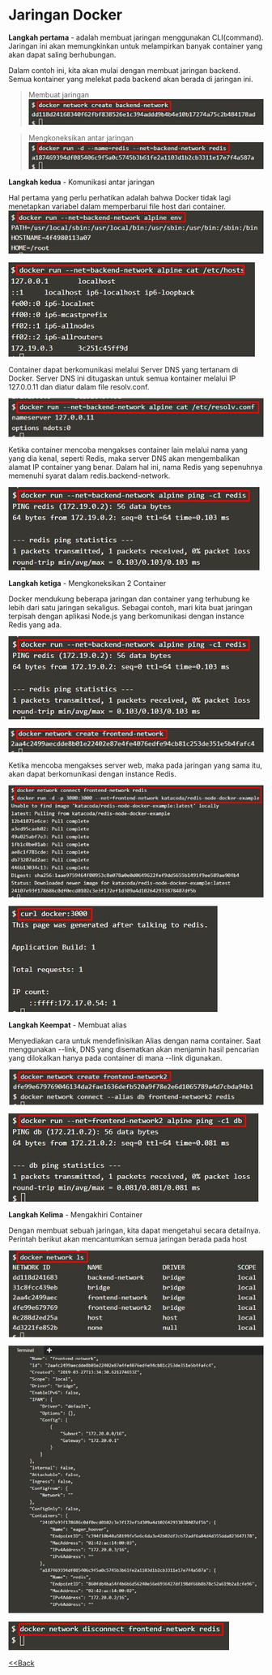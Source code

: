 # Jaringan Docker

**Langkah pertama** - adalah membuat jaringan menggunakan CLI(command). 
Jaringan ini akan memungkinkan untuk melampirkan banyak container yang akan dapat saling berhubungan.

Dalam contoh ini, kita akan mulai dengan membuat jaringan backend. Semua kontainer yang melekat pada backend akan berada di jaringan ini.
> Membuat jaringan
![](images/2.1.jpg)

> Mengkoneksikan antar jaringan
![](images/2.2.jpg)


**Langkah kedua** - Komunikasi antar jaringan

Hal pertama yang perlu perhatikan adalah bahwa Docker tidak lagi menetapkan variabel dalam memperbarui file host dari container. 
![](images/2.3.jpg)

![](images/2.4.jpg)


Container dapat berkomunikasi melalui Server DNS yang tertanam di Docker.
Server DNS ini ditugaskan untuk semua kontainer melalui IP 127.0.0.11 dan diatur dalam file resolv.conf.

![](images/2.5.jpg)


Ketika container mencoba mengakses container lain melalui nama yang yang dia kenal, seperti Redis, maka server DNS akan mengembalikan alamat IP container yang benar. 
Dalam hal ini, nama Redis yang sepenuhnya memenuhi syarat dalam redis.backend-network.

![](images/2.6.jpg)


**Langkah ketiga** - Mengkoneksikan 2 Container

Docker mendukung beberapa jaringan dan container yang terhubung ke lebih dari satu jaringan sekaligus.
Sebagai contoh, mari kita buat jaringan terpisah dengan aplikasi Node.js yang berkomunikasi dengan instance Redis yang ada.

![](images/2.6.jpg)

![](images/2.7.jpg)

Ketika mencoba mengakses server web, maka pada jaringan yang sama itu, akan dapat berkomunikasi dengan instance Redis.

![](images/2.8.jpg)

![](images/2.9.jpg)


**Langkah Keempat** - Membuat alias

Menyediakan cara untuk mendefinisikan Alias ​​dengan nama container. 
Saat menggunakan --link, DNS yang disematkan akan menjamin hasil pencarian yang dilokalkan hanya pada container di mana --link digunakan.

![](images/3.0.jpg)

![](images/3.1.jpg)


**Langkah Kelima** - Mengakhiri Container

Dengan membuat sebuah jaringan, kita dapat mengetahui secara detailnya.
Perintah berikut akan mencantumkan semua jaringan berada pada host 

![](images/3.2.jpg)

![](images/3.3.jpg)

![](images/3.4.jpg)


[<<Back](README.md)